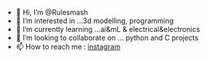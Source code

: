 - 👋 Hi, I’m @Rulesmash
- 👀 I’m interested in ...3d modelling, programming
- 🌱 I’m currently learning ...ai&mL & electrical&electronics
- 💞️ I’m looking to collaborate on ... python and C projects
- 📫 How to reach me : [instagram](https://www.instagram.com/aa_leaf007)

